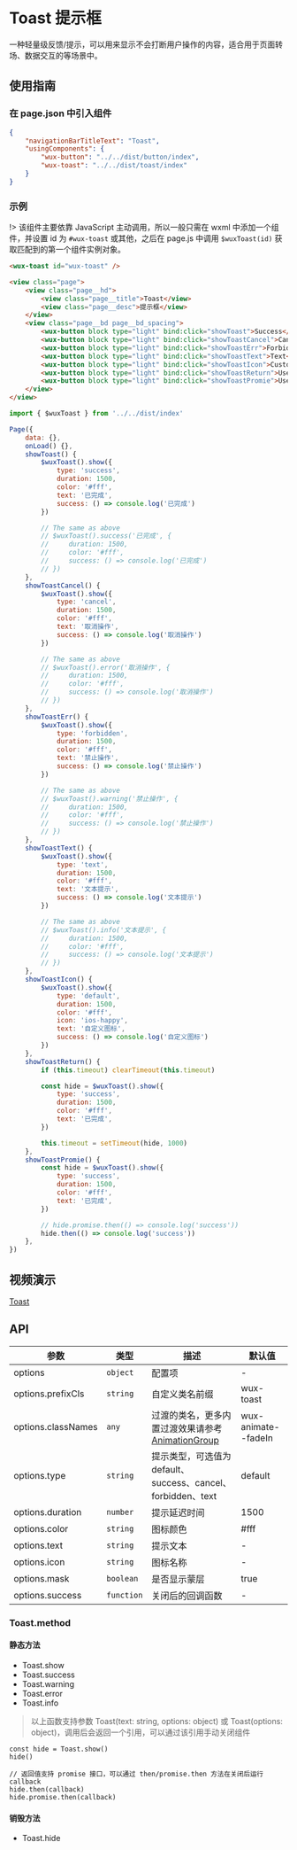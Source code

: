 # Toast 提示框

一种轻量级反馈/提示，可以用来显示不会打断用户操作的内容，适合用于页面转场、数据交互的等场景中。

## 使用指南

### 在 page.json 中引入组件

```json
{
    "navigationBarTitleText": "Toast",
    "usingComponents": {
        "wux-button": "../../dist/button/index",
        "wux-toast": "../../dist/toast/index"
    }
}
```

### 示例

!> 该组件主要依靠 JavaScript 主动调用，所以一般只需在 wxml 中添加一个组件，并设置 id 为 `#wux-toast` 或其他，之后在 page.js 中调用 `$wuxToast(id)` 获取匹配到的第一个组件实例对象。

```html
<wux-toast id="wux-toast" />

<view class="page">
    <view class="page__hd">
        <view class="page__title">Toast</view>
        <view class="page__desc">提示框</view>
    </view>
    <view class="page__bd page__bd_spacing">
        <wux-button block type="light" bind:click="showToast">Success</wux-button>
        <wux-button block type="light" bind:click="showToastCancel">Cancel</wux-button>
        <wux-button block type="light" bind:click="showToastErr">Forbidden</wux-button>
        <wux-button block type="light" bind:click="showToastText">Text</wux-button>
        <wux-button block type="light" bind:click="showToastIcon">Custom Icon</wux-button>
        <wux-button block type="light" bind:click="showToastReturn">Use return value to close</wux-button>
        <wux-button block type="light" bind:click="showToastPromie">Use promise to know when closed</wux-button>
    </view>
</view>
```

```js
import { $wuxToast } from '../../dist/index'

Page({
    data: {},
    onLoad() {},
    showToast() {
        $wuxToast().show({
            type: 'success',
            duration: 1500,
            color: '#fff',
            text: '已完成',
            success: () => console.log('已完成')
        })

        // The same as above
        // $wuxToast().success('已完成', {
        //     duration: 1500,
        //     color: '#fff',
        //     success: () => console.log('已完成')
        // })
    },
    showToastCancel() {
        $wuxToast().show({
            type: 'cancel',
            duration: 1500,
            color: '#fff',
            text: '取消操作',
            success: () => console.log('取消操作')
        })

        // The same as above
        // $wuxToast().error('取消操作', {
        //     duration: 1500,
        //     color: '#fff',
        //     success: () => console.log('取消操作')
        // })
    },
    showToastErr() {
        $wuxToast().show({
            type: 'forbidden',
            duration: 1500,
            color: '#fff',
            text: '禁止操作',
            success: () => console.log('禁止操作')
        })

        // The same as above
        // $wuxToast().warning('禁止操作', {
        //     duration: 1500,
        //     color: '#fff',
        //     success: () => console.log('禁止操作')
        // })
    },
    showToastText() {
        $wuxToast().show({
            type: 'text',
            duration: 1500,
            color: '#fff',
            text: '文本提示',
            success: () => console.log('文本提示')
        })

        // The same as above
        // $wuxToast().info('文本提示', {
        //     duration: 1500,
        //     color: '#fff',
        //     success: () => console.log('文本提示')
        // })
    },
    showToastIcon() {
        $wuxToast().show({
            type: 'default',
            duration: 1500,
            color: '#fff',
            icon: 'ios-happy',
            text: '自定义图标',
            success: () => console.log('自定义图标')
        })
    },
    showToastReturn() {
        if (this.timeout) clearTimeout(this.timeout)

        const hide = $wuxToast().show({
            type: 'success',
            duration: 1500,
            color: '#fff',
            text: '已完成',
        })

        this.timeout = setTimeout(hide, 1000)
    },
    showToastPromie() {
        const hide = $wuxToast().show({
            type: 'success',
            duration: 1500,
            color: '#fff',
            text: '已完成',
        })

        // hide.promise.then(() => console.log('success'))
        hide.then(() => console.log('success'))
    },
})
```

## 视频演示

[Toast](./_media/toast.mp4 ':include :type=iframe width=375px height=667px')

## API

| 参数 | 类型 | 描述 | 默认值 |
| --- | --- | --- | --- |
| options | `object` | 配置项 | - |
| options.prefixCls | `string` | 自定义类名前缀 | wux-toast |
| options.classNames | `any` | 过渡的类名，更多内置过渡效果请参考 [AnimationGroup](animation-group.md) | wux-animate--fadeIn |
| options.type | `string` | 提示类型，可选值为 default、success、cancel、forbidden、text | default |
| options.duration | `number` | 提示延迟时间 | 1500 |
| options.color | `string` | 图标颜色 | #fff |
| options.text | `string` | 提示文本 | - |
| options.icon | `string` | 图标名称 | - |
| options.mask | `boolean` | 是否显示蒙层 | true |
| options.success | `function` | 关闭后的回调函数 | - |

### Toast.method

#### 静态方法

- Toast.show
- Toast.success
- Toast.warning
- Toast.error
- Toast.info

> 以上函数支持参数 Toast(text: string, options: object) 或 Toast(options: object)，调用后会返回一个引用，可以通过该引用手动关闭组件

```
const hide = Toast.show()
hide()

// 返回值支持 promise 接口，可以通过 then/promise.then 方法在关闭后运行 callback
hide.then(callback)
hide.promise.then(callback)
```

#### 销毁方法

- Toast.hide